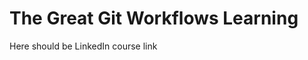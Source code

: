 <h1>The Great Git Workflows Learning</h1>

<div>
    <p>Here should be LinkedIn course link</p>
</div>